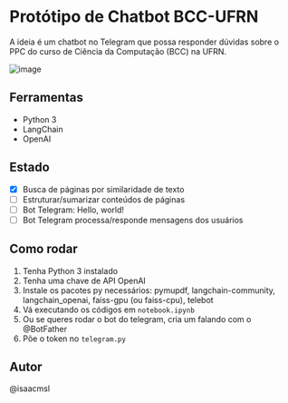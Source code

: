 # Protótipo de Chatbot BCC-UFRN

A ideia é um chatbot no Telegram que possa responder dúvidas sobre o PPC do curso de Ciência da Computação (BCC) na UFRN.

![image](https://github.com/isaacmsl/pergunta-bot-cc/assets/31693006/95820034-ce6d-4fa9-83ca-a9987c23d970)

## Ferramentas

- Python 3
- LangChain
- OpenAI

## Estado

- [x] Busca de páginas por similaridade de texto
- [ ] Estruturar/sumarizar conteúdos de páginas
- [ ] Bot Telegram: Hello, world!
- [ ] Bot Telegram processa/responde mensagens dos usuários

## Como rodar

1. Tenha Python 3 instalado
1. Tenha uma chave de API OpenAI
1. Instale os pacotes py necessários: pymupdf, langchain-community, langchain_openai, faiss-gpu (ou faiss-cpu), telebot
1. Vá executando os códigos em `notebook.ipynb`
1. Ou se queres rodar o bot do telegram, cria um falando com o @BotFather
1. Põe o token no `telegram.py`

## Autor

@isaacmsl
